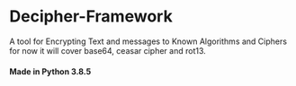 # Decipher-Framework
A tool for Encrypting Text and messages to Known Algorithms and Ciphers
for now it will cover base64, ceasar cipher and rot13.

#### Made in Python 3.8.5


